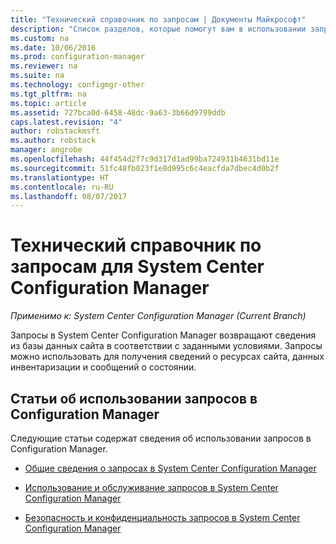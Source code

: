 ```yaml
---
title: "Технический справочник по запросам | Документы Майкрософт"
description: "Список разделов, которые помогут вам в использовании запросов для получения сведений о ресурсах на сайте."
ms.custom: na
ms.date: 10/06/2016
ms.prod: configuration-manager
ms.reviewer: na
ms.suite: na
ms.technology: configmgr-other
ms.tgt_pltfrm: na
ms.topic: article
ms.assetid: 727bca0d-6458-48dc-9a63-3b66d9799ddb
caps.latest.revision: "4"
author: robstackmsft
ms.author: robstack
manager: angrobe
ms.openlocfilehash: 44f454d2f7c9d317d1ad99ba724931b4631bd11e
ms.sourcegitcommit: 51fc48fb023f1e8d995c6c4eacfda7dbec4d0b2f
ms.translationtype: HT
ms.contentlocale: ru-RU
ms.lasthandoff: 08/07/2017
---
```

# <a name="queries-technical-reference-for-system-center-configuration-manager"></a>Технический справочник по запросам для System Center Configuration Manager

*Применимо к: System Center Configuration Manager (Current Branch)*

Запросы в System Center Configuration Manager возвращают сведения из базы данных сайта в соответствии с заданными условиями. Запросы можно использовать для получения сведений о ресурсах сайта, данных инвентаризации и сообщений о состоянии.  

## <a name="topics-about-using-queries-in-configuration-manager"></a>Статьи об использовании запросов в Configuration Manager  
 Следующие статьи содержат сведения об использовании запросов в Configuration Manager.  

-   [Общие сведения о запросах в System Center Configuration Manager](../../../core/servers/manage/introduction-to-queries.md)  

-   [Использование и обслуживание запросов в System Center Configuration Manager](../../../core/servers/manage/operations-and-maintenance-for-queries.md)  

-   [Безопасность и конфиденциальность запросов в System Center Configuration Manager](../../../core/servers/manage/security-and-privacy-for-queries.md)  
